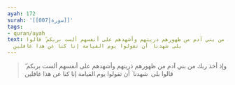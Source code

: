 ```yaml
---
ayah: 172
surah: '[[007|سورة]]'
tags:
- quran/ayah
text: وإذ أخذ ربك من بني آدم من ظهورهم ذريتهم وأشهدهم على أنفسهم ألست بربكم ۖ قالوا
  بلى ۛ شهدنا ۛ أن تقولوا يوم القيامة إنا كنا عن هذا غافلين
---
```

> وإذ أخذ ربك من بني آدم من ظهورهم ذريتهم وأشهدهم على أنفسهم ألست بربكم ۖ قالوا بلى ۛ شهدنا ۛ أن تقولوا يوم القيامة إنا كنا عن هذا غافلين
